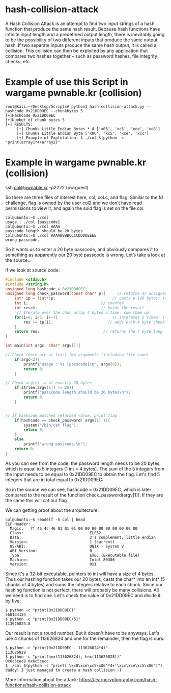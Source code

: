 # hash-collision-attack
A Hash Collision Attack is an attempt to find two input strings of a hash function that produce the same hash result. Because hash functions have infinite input length and a predefined output length, there is inevitably going to be the possibility of two different inputs that produce the same output hash. If two separate inputs produce the same hash output, it is called a collision. This collision can then be exploited by any application that compares two hashes together – such as password hashes, file integrity checks, etc.

# Example of use this Script in wargame pwnable.kr (collision)
```
root@kali:~/Desktop/Scripts# python3 hash-collision-attack.py --hashcode 0x21DD09EC --chunkbytes 5
[+]Hashcode 0x21DD09EC
[+]Number of chunk bytes 5
[+] RESULTS:
     [+] Chunks Little Endian Bytes * 4 ['x06', 'xc5', 'xce', 'xc8']
     [+] Chunks Little Endian Byte ['x06', 'xc5', 'xce', 'xcc']
     [+] Example of Explotation: $ ./col $(python -c "print(array1*4+array2)"
```
# Example in wargame pwnable.kr (collision)

ssh col@pwnable.kr -p2222 (pw:guest)

So there are three files of interest here, col, col.c, and flag. Similar to the fd challenge, flag is owned by the user col2 and we don’t have read permissions to view it, and again the suid flag is set on the file col.
```
col@ubuntu:~$ ./col 
usage : ./col [passcode] 
col@ubuntu:~$ ./col AAAA 
passcode length should be 20 bytes 
col@ubuntu:~$ ./col AAAABBBBCCCCDDDDEEEE 
wrong passcode.
```
So it wants us to enter a 20 byte passcode, and obviously compares it to something as apparently our 20 byte passcode is wrong. Let’s take a look at the source…

If we look at source code:
```c
#include <stdio.h>
#include <string.h>
unsigned long hashcode = 0x21DD09EC;
unsigned long check_password(const char* p){     // returns an unsigned long (at least 4 bytes)
    int* ip = (int*)p;                         // casts p (20 bytes) to an integer pointer (4 bytes)
    int i;                                // counter
    int res=0;                            // holds the result
     // Iterate over the char array 4 bytes a time, sum them up
    for(i=0; i<5; i++){                        // interates 5 times: (five 4 byte chucks of the input)
        res += ip[i];                        // adds each 4 byte chunk to the last
    }
    return res;                            // returns the 4 byte long
}

int main(int argc, char* argv[]){

// Check there are at least two arguments (including file name)
    if(argc<2){
        printf("usage : %s [passcode]\n", argv[0]);
        return 0;
    }

// Check arg[v] is of exactly 20 bytes
    if(strlen(argv[1]) != 20){
        printf("passcode length should be 20 bytes\n");
        return 0;
    }


// if hashcode matches returned value, print flag
    if(hashcode == check_password( argv[1] )){
        system("/bin/cat flag");
        return 0;
    }
    else
        printf("wrong passcode.\n");
    return 0;
}

```
As you can see from the code, the password length needs to be 20 bytes, which is equal to 5 integers (1 int = 4 bytes). The sum of the 5 integers from the input needs to be equal to 0x21DD09EC to obtain the flag. Let's find 5 integers that are in total equal to 0x21DD09EC:

So in the source we can see, hashcode = 0x21DD09EC, which is later compared to the result of the function check_password(argv[1]). If they are the same this will cat our flag.

We can getting proof about the arquitecture:
```
col@ubuntu:~$ readelf -h col | head
ELF Header:
  Magic:   7f 45 4c 46 01 01 01 00 00 00 00 00 00 00 00 00 
  Class:                             ELF32
  Data:                              2's complement, little endian
  Version:                           1 (current)
  OS/ABI:                            UNIX - System V
  ABI Version:                       0
  Type:                              EXEC (Executable file)
  Machine:                           Intel 80386
  Version:                           0x1

```
Since it's a 32-bit executable, pointers to int will have a size of 4 bytes. Thus our hashing function takes our 20 bytes, casts the char* into an int* (5 chunks of 4 bytes) and sums the integers relative to each chunk. Since our hashing function is not perfect, there will probably be many collisions. All we need is to find one. Let's check the value of 0x21DD09EC and divide it by five:

```
$ python -c "print(0x21DD09EC)" 
568134124 
$ python -c "print(0x21DD09EC/5)" 
113626824.8
```

Our result is not a round number. But it doesn't have to be anyways. Let's use 4 chunks of 113626824 and one for the remainder, then the flag is ours:
```
$ python -c "print(0x21DD09EC - 113626824*4)" 
113626828 
$ python -c "print(hex(113626824), hex(113626828))" 
0x6c5cec8 0x6c5cecc 
$ ./col $(python -c "print('\xc8\xce\xc5\x06'*4+'\xcc\xce\xc5\x06')")
daddy! I just managed to create a hash collision :)
```
More information about the attack:
https://learncryptography.com/hash-functions/hash-collision-attack
